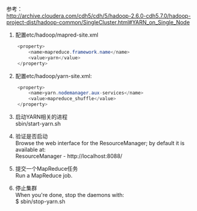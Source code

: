 参考：  http://archive.cloudera.com/cdh5/cdh/5/hadoop-2.6.0-cdh5.7.0/hadoop-project-dist/hadoop-common/SingleCluster.html#YARN_on_Single_Node1. 配置etc/hadoop/mapred-site.xml  ```java    <property>        <name>mapreduce.framework.name</name>        <value>yarn</value>    </property>```  2. 配置etc/hadoop/yarn-site.xml:  ```java    <property>        <name>yarn.nodemanager.aux-services</name>        <value>mapreduce_shuffle</value>    </property>```3. 启动YARN相关的进程    sbin/start-yarn.sh    4. 验证是否启动  Browse the web interface for the ResourceManager; by default it is available at:     ResourceManager - http://localhost:8088/       5. 提交一个MapReduce任务  Run a MapReduce job.    6. 停止集群  When you're done, stop the daemons with:       $ sbin/stop-yarn.sh